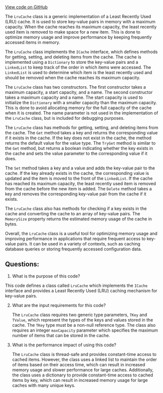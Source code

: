 [View code on GitHub](https://github.com/nethermindeth/nethermind/Nethermind.Core/Caching/LruCache.cs)

The `LruCache` class is a generic implementation of a Least Recently Used (LRU) cache. It is used to store key-value pairs in memory with a maximum capacity. When the cache reaches its maximum capacity, the least recently used item is removed to make space for a new item. This is done to optimize memory usage and improve performance by keeping frequently accessed items in memory.

The `LruCache` class implements the `ICache` interface, which defines methods for getting, setting, and deleting items from the cache. The cache is implemented using a `Dictionary` to store the key-value pairs and a `LinkedList` to keep track of the order in which items were accessed. The `LinkedList` is used to determine which item is the least recently used and should be removed when the cache reaches its maximum capacity.

The `LruCache` class has two constructors. The first constructor takes a maximum capacity, a start capacity, and a name. The second constructor takes a maximum capacity and a name. The start capacity is used to initialize the `Dictionary` with a smaller capacity than the maximum capacity. This is done to avoid allocating memory for the full capacity of the cache when it is created. The name parameter is not used in the implementation of the `LruCache` class, but is included for debugging purposes.

The `LruCache` class has methods for getting, setting, and deleting items from the cache. The `Get` method takes a key and returns the corresponding value if it exists in the cache. If the key does not exist in the cache, the method returns the default value for the value type. The `TryGet` method is similar to the `Get` method, but returns a boolean indicating whether the key exists in the cache and sets the value parameter to the corresponding value if it does.

The `Set` method takes a key and a value and adds the key-value pair to the cache. If the key already exists in the cache, the corresponding value is updated and the item is moved to the front of the `LinkedList`. If the cache has reached its maximum capacity, the least recently used item is removed from the cache before the new item is added. The `Delete` method takes a key and removes the corresponding key-value pair from the cache if it exists.

The `LruCache` class also has methods for checking if a key exists in the cache and converting the cache to an array of key-value pairs. The `MemorySize` property returns the estimated memory usage of the cache in bytes.

Overall, the `LruCache` class is a useful tool for optimizing memory usage and improving performance in applications that require frequent access to key-value pairs. It can be used in a variety of contexts, such as caching database queries or storing frequently accessed configuration data.
## Questions: 
 1. What is the purpose of this code?
   
   This code defines a class called `LruCache` which implements the `ICache` interface and provides a Least Recently Used (LRU) caching mechanism for key-value pairs.

2. What are the input requirements for this code?
   
   The `LruCache` class requires two generic type parameters, `TKey` and `TValue`, which represent the types of the keys and values stored in the cache. The `TKey` type must be a non-null reference type. The class also requires an integer `maxCapacity` parameter which specifies the maximum number of items that can be stored in the cache.

3. What is the performance impact of using this code?
   
   The `LruCache` class is thread-safe and provides constant-time access to cached items. However, the class uses a linked list to maintain the order of items based on their access time, which can result in increased memory usage and slower performance for large caches. Additionally, the class uses a dictionary to provide constant-time access to cached items by key, which can result in increased memory usage for large caches with many unique keys.
